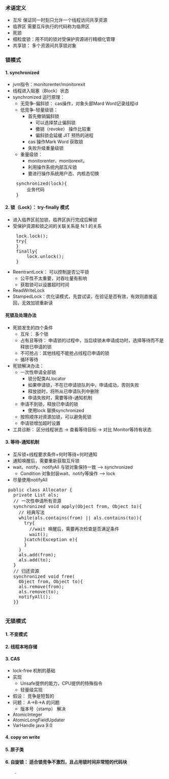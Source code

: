 ### 术语定义
- 互斥      保证同一时刻只允许一个线程访问共享资源
- 临界区    需要互斥执行的代码称为临界区
- 死锁   
- 细粒度锁：用不同的锁对受保护资源进行精细化管理
- 共享锁： 多个资源间共享锁对象

      
### 锁模式
####  1. synchronized 
- jvm指令：monitorenter/monitorexit
- 线程进入阻塞（Block）状态
- synchronized 运行原理： 
    - 无竞争-偏斜锁： cas操作，对象头部Mard Word记录线程id
    - 低竞争-轻量级锁：
        - 首先撤销偏斜锁
            - 可以选择禁止偏斜锁
            - 撤销（revoke） 操作比较重
            - 偏斜锁会延缓 JIT 预热的进程
        - cas 操作Mark Word 获取锁
        - 失败升级重量级锁
    - 重量级锁： 
        - monitorenter、monitorexit，
        - 利用操作系统内部互斥锁
        - 要进行操作系统用户态、内核态切换
<pre>
    synchronized(lock){
        业务代码
    }
</pre>
    
#### 2. 锁（Lock）： try-finally 模式
- 进入临界区前加锁，临界区执行完成后解锁
- 受保护资源和锁之间的关联关系是 N:1 的关系 
<pre>
    lock.lock();
    try{
    }
    finally{
        lock.unlock();
    }
</pre>
- ReentrantLock： 可以控制是否公平锁
    - 公平性不太重要，对吞吐量有影响
    - 获取锁可以设置超时时间
- ReadWriteLock
- StampedLock：优化读模式，先尝试读，在验证是否有效，有效则直接返回，无效加锁重新读

#### 死锁及处理办法
- 死锁发生的四个条件
    - 互斥： 多个锁
    - 占有且等待： 申请锁的过程中，当后续锁未申请成功时，选择等待而不是释放已申请的锁
    - 不可抢占：其他线程不能抢占线程已申请的锁
    - 循环等待
- 死锁解决办法：
    - 一次性申请全部锁
        - 锁分配类ALlocator
        - 如果申请锁，不在已申请锁队列中，申请成功，否则失败
        - 释放锁时，将所从已申请队列中删除
        - 申请失败时，需要等待-通知机制
    - 申请不到锁，释放已申请的锁
        - 使用lock 替换synchronized
    - 按照顺序对资源加锁，可以避免死锁
    - 申请锁增加超时设置
- 工具诊断： 区分线程状态 -> 查看等待目标 -> 对比 Monitor等持有状态 
  
#### 3. 等待-通知机制
- 互斥锁+线程要求条件+何时等待+何时通知
 - 通知唤醒后，需要重新获取互斥锁
 - wait、notify、notifyAll 与锁对象保持一致  --> synchronized
     - Condition 对象封装wait、notify等操作  --> lock
 - 尽量使用notifyAll
<pre>
 public class Allocator {
   private List als;
   // 一次性申请所有资源
   synchronized void apply(Object from, Object to){
     // 经典写法
     while(als.contains(from) || als.contains(to)){
       try{
         //wait 唤醒后，需要再次检查是否满足条件
         wait();
       }catch(Exception e){
       }   
     } 
     als.add(from);
     als.add(to);  
   }
   // 归还资源
   synchronized void free(
     Object from, Object to){
     als.remove(from);
     als.remove(to);
     notifyAll();
   }} 
 </pre>
  
### 无锁模式
#### 1. 不变模式
#### 2. 线程本地存储
#### 3. CAS
- lock-free 机制的基础
- 实现
    - Unsafe提供的能力，CPU提供的特殊指令
    - 轻量级实现
- 假设： 竞争是短暂的
- 问题： A->B->A 的问题
    - 版本号（stamp） 解决 
- AtomicInteger
- AtomicLongFieldUpdater
- VarHandle java 9.0
#### 4. copy on write
#### 5. 原子类
#### 6. 自旋锁： 适合锁竞争不激烈，且占用锁时间非常短的代码块
                
        
        -
           
    
    





    
